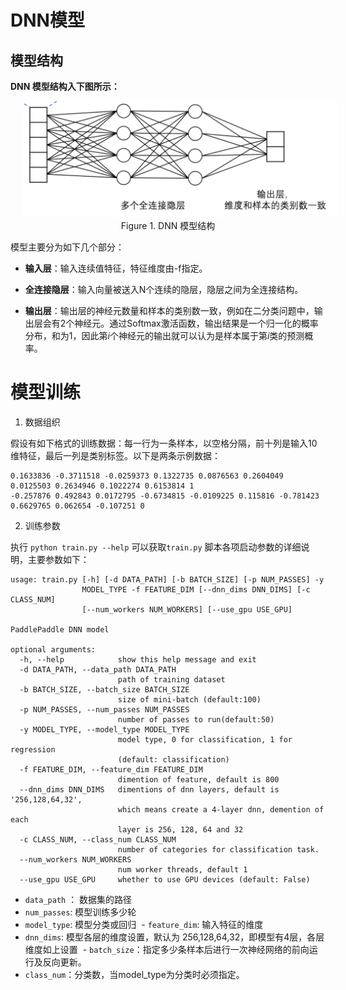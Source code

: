 # DNN模型
## 模型结构
**DNN 模型结构入下图所示：**
<p align="center">
<img src="images/DNN.png" width="620" hspace='20'/> <br/>
Figure 1. DNN 模型结构
</p>

模型主要分为如下几个部分：

- **输入层**：输入连续值特征，特征维度由-f指定。

- **全连接隐层**：输入向量被送入N个连续的隐层，隐层之间为全连接结构。

- **输出层**：输出层的神经元数量和样本的类别数一致，例如在二分类问题中，输出层会有2个神经元。通过Softmax激活函数，输出结果是一个归一化的概率分布，和为1，因此第$i$个神经元的输出就可以认为是样本属于第$i$类的预测概率。

# 模型训练

1. 数据组织

假设有如下格式的训练数据：每一行为一条样本，以空格分隔，前十列是输入10维特征，最后一列是类别标签。以下是两条示例数据：
```
0.1633836 -0.3711518 -0.0259373 0.1322735 0.0876563 0.2604049 0.0125503 0.2634946 0.1022274 0.6153814 1
-0.257876 0.492843 0.0172795 -0.6734815 -0.0109225 0.115816 -0.781423 0.6629765 0.062654 -0.107251 0
```
2. 训练参数

执行 `python train.py --help` 可以获取`train.py` 脚本各项启动参数的详细说明，主要参数如下：
```
usage: train.py [-h] [-d DATA_PATH] [-b BATCH_SIZE] [-p NUM_PASSES] -y
                MODEL_TYPE -f FEATURE_DIM [--dnn_dims DNN_DIMS] [-c CLASS_NUM]
                [--num_workers NUM_WORKERS] [--use_gpu USE_GPU]

PaddlePaddle DNN model

optional arguments:
  -h, --help            show this help message and exit
  -d DATA_PATH, --data_path DATA_PATH
                        path of training dataset
  -b BATCH_SIZE, --batch_size BATCH_SIZE
                        size of mini-batch (default:100)
  -p NUM_PASSES, --num_passes NUM_PASSES
                        number of passes to run(default:50)
  -y MODEL_TYPE, --model_type MODEL_TYPE
                        model type, 0 for classification, 1 for regression
                        (default: classification)
  -f FEATURE_DIM, --feature_dim FEATURE_DIM
                        dimention of feature, default is 800
  --dnn_dims DNN_DIMS   dimentions of dnn layers, default is '256,128,64,32',
                        which means create a 4-layer dnn, demention of each
                        layer is 256, 128, 64 and 32
  -c CLASS_NUM, --class_num CLASS_NUM
                        number of categories for classification task.
  --num_workers NUM_WORKERS
                        num worker threads, default 1
  --use_gpu USE_GPU     whether to use GPU devices (default: False)
```
  - `data_path` ： 数据集的路径
  - `num_passes`: 模型训练多少轮
  - `model_type`: 模型分类或回归
  - `feature_dim`: 输入特征的维度
  - `dnn_dims`: 模型各层的维度设置，默认为 256,128,64,32，即模型有4层，各层维度如上设置
  - `batch_size`：指定多少条样本后进行一次神经网络的前向运行及反向更新。
  - `class_num`：分类数，当model_type为分类时必须指定。
  
  
